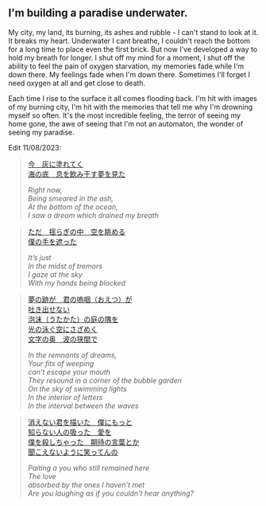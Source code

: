## I'm building a paradise underwater.

My city, my land, its burning, its ashes and rubble - I can't stand to look at it. It breaks my heart. Underwater I cant breathe, I couldn't reach the bottom for a long time to place even the first brick. But now I've developed a way to hold my breath for longer. I shut off my mind for a moment, I shut off the ability to feel the pain of oxygen starvation, my memories fade while I'm down there. My feelings fade when I'm down there. Sometimes I'll forget I need oxygen at all and get close to death. 

Each time I rise to the surface it all comes flooding back. I'm hit with images of my burning city, I'm hit with the memories that tell me why I'm drowning myself so often. It's the most incredible feeling, the terror of seeing my home gone, the awe of seeing that I'm not an automaton, the wonder of seeing my paradise.   


  
Edit 11/08/2023:

> [今　灰に塗れてく  
> 海の底　息を飲み干す夢を見た](https://genius.com/N-buna-umiyuri-kaiteitan-lyrics)  
> 
> *Right now,  
> Being smeared in the ash,  
> At the bottom of the ocean,  
> I saw a dream which drained my breath*  


> [ただ　揺らぎの中　空を眺める  
> 僕の手を遮った](https://genius.com/N-buna-umiyuri-kaiteitan-lyrics)    
>
> *It’s just  
> In the midst of tremors  
> I gaze at the sky  
> With my hands being blocked*  
 
> [夢の跡が　君の嗚咽（おえつ）が  
> 吐き出せない  
> 泡沫（うたかた）の庭の隅を  
> 光の泳ぐ空にさざめく  
> 文字の奥　波の狭間で](https://genius.com/N-buna-umiyuri-kaiteitan-lyrics)    
>
> *In the remnants of dreams,  
> Your fits of weeping  
> can’t escape your mouth  
> They resound in a corner of the bubble garden    
> On the sky of swimming lights  
> In the interior of letters  
> In the interval between the waves*  
 
> [消えない君を描いた　僕にもっと  
> 知らない人の吸った　愛を  
> 僕を殺しちゃった　期待の言葉とか  
> 聞こえないように笑ってんの](https://genius.com/N-buna-umiyuri-kaiteitan-lyrics)    
>
> *Paiting a you who still remained here  
> The love  
> absorbed by the ones I haven’t met  
> Are you laughing as if you couldn’t hear anything?*  

